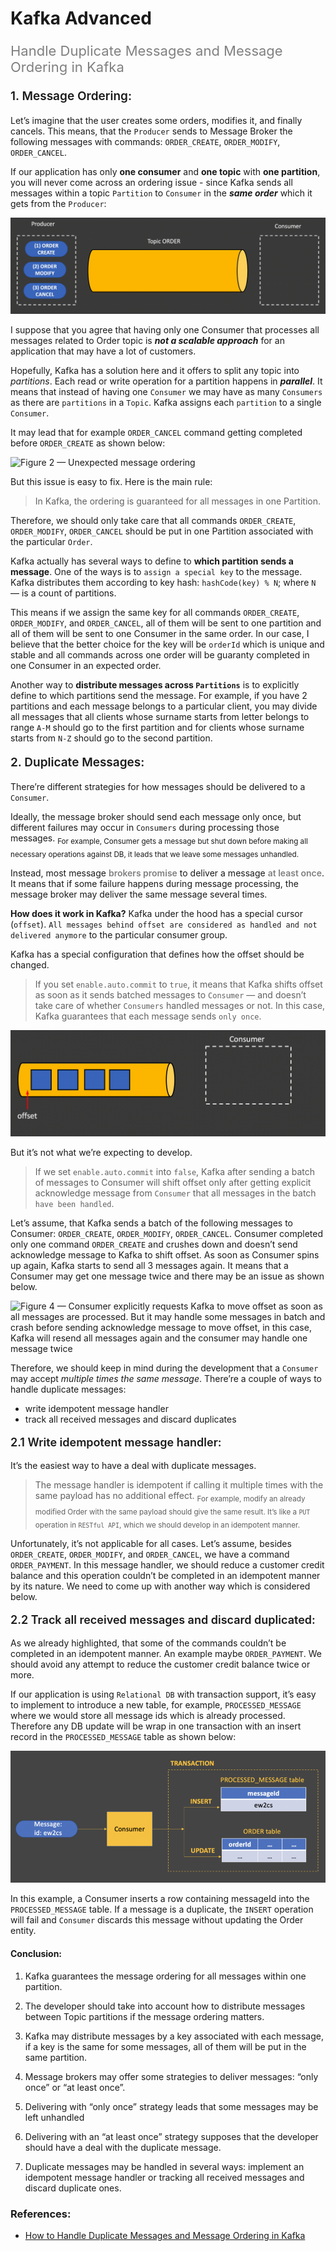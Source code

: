 # Kafka Advanced

<p style="color: gray; font-size: 22px;">Handle Duplicate Messages and Message Ordering in Kafka<p>

<p style="font-size: 19px; font-weight: 600;">1. Message Ordering:<p>

Let’s imagine that the user creates some orders, modifies it, and finally cancels. 
This means, that the `Producer` sends to Message Broker the following messages with commands: `ORDER_CREATE`, `ORDER_MODIFY`, `ORDER_CANCEL`.

If our application has only **one consumer** and **one topic** with **one partition**, you will never come across  an ordering issue - since Kafka sends all messages within a topic `Partition` to `Consumer` in the ***same order*** which it gets from the `Producer`:

<img src="/assets/images/kafka/msg_ordering.gif" alt="Figure 1 — Message ordering with one consumer and one partition in Kafka Topic" />

I suppose that you agree that having only one Consumer that processes all messages related to Order topic is ***not a scalable approach*** for an application that may have a lot of customers.

Hopefully, Kafka has a solution here and it offers to split any topic into *partitions*.
Each read or write operation for a partition happens in ***parallel***. 
It means that instead of having one `Consumer` we may have as many `Consumers` as there are `partitions` in a `Topic`. Kafka assigns each `partition` to a single `Consumer`.

It may lead that for example `ORDER_CANCEL` command getting completed before `ORDER_CREATE` as shown below:

<img src="/assets/images/kafka/msg_ordering1.gif" alt="Figure 2 — Unexpected message ordering" />

But this issue is easy to fix. Here is the main rule:

> In Kafka, the ordering is guaranteed for all messages in one Partition.

Therefore, we should only take care that all commands `ORDER_CREATE`, `ORDER_MODIFY`, `ORDER_CANCEL` should be put in one Partition associated with the particular `Order`.

Kafka actually has several ways to define to **which partition sends a message**. One of the ways is to `assign a special key` to the message. Kafka distributes them according to key hash: `hashCode(key) % N`; where `N` — is a count of partitions.

This means if we assign the same key for all commands `ORDER_CREATE`, `ORDER_MODIFY`, and `ORDER_CANCEL`, all of them will be sent to one partition and all of them will be sent to one Consumer in the same order. In our case, I believe that the better choice for the key will be `orderId` which is unique and stable and all commands across one order will be guaranty completed in one Consumer in an expected order.

Another way to **distribute messages across `Partitions`** is to explicitly define to which partitions send the message. For example, if you have 2 partitions and each message belongs to a particular client, you may divide all messages that all clients whose surname starts from letter belongs to range `A-M` should go to the first partition and for clients whose surname starts from `N-Z` should go to the second partition.

<p style="font-size: 19px; font-weight: 600;">2. Duplicate Messages:<p>

There’re different strategies for how messages should be delivered to a `Consumer`.

Ideally, the message broker should send each message only once, but different failures may occur in `Consumers` during processing those messages. 
<sub>For example, Consumer gets a message but shut down before making all necessary operations against DB, it leads that we leave some messages unhandled.</sub>

Instead, most message <span style="font-weight: 600; color: gray">brokers promise</span> to deliver a message <span style="font-weight: 600; color: gray">at least once</span>. It means that if some failure happens during message processing, the message broker may deliver the same message several times.

**How does it work in Kafka?** 
Kafka under the hood has a special cursor (`offset`). `All messages behind offset are considered as handled and not delivered anymore` to the particular consumer group.

Kafka has a special configuration that defines how the offset should be changed. 
>If you set `enable.auto.commit` to `true`, it means that Kafka shifts offset as soon as it sends batched messages to `Consumer` — and doesn’t take care of whether `Consumers` handled messages or not. 
In this case, Kafka guarantees that each message sends `only once`. 

<img src="/assets/images/kafka/offset enable.auto.commit.gif" alt="Figure 3 — Kafka may be set up with auto-commit, as soon as it sends messages it automatically move offset. If a consumer crashes before processing those messages, they are missed since Kafka already moved offset" />

But it’s not what we’re expecting to develop.


>If we set `enable.auto.commit` into `false`, Kafka after sending a batch of messages to Consumer will shift offset only after getting explicit acknowledge message from `Consumer` that all messages in the batch `have been handled`.

Let’s assume, that Kafka sends a batch of the following messages to Consumer: `ORDER_CREATE`, `ORDER_MODIFY`, `ORDER_CANCEL`. Consumer completed only one command `ORDER_CREATE` and crushes down and doesn’t send acknowledge message to Kafka to shift offset. As soon as Consumer spins up again, Kafka starts to send all 3 messages again. It means that a Consumer may get one message twice and there may be an issue as shown below.

<img src="/assets/images/kafka/offset_issue.gif" alt="Figure 4 — Consumer explicitly requests Kafka to move offset as soon as all messages are processed. But it may handle some messages in batch and crash before sending acknowledge message to move offset, in this case, Kafka will resend all messages again and the consumer may handle one message twice" />

Therefore, we should keep in mind during the development that a `Consumer` may accept *multiple times the same message*. There’re a couple of ways to handle duplicate messages:

- write idempotent message handler
- track all received messages and discard duplicates

<p style="font-size: 18px; font-weight: 600;">2.1 Write idempotent message handler:<p>

It’s the easiest way to have a deal with duplicate messages. 

>The message handler is idempotent if calling it multiple times with the same payload has no additional effect. 
<sub>For example, modify an already modified Order with the same payload should give the same result. It’s like a `PUT` operation in `RESTful API`, which we should develop in an idempotent manner.</sub>

Unfortunately, it’s not applicable for all cases. Let’s assume, besides `ORDER_CREATE`, `ORDER_MODIFY`, and `ORDER_CANCEL`, we have a command `ORDER_PAYMENT`. In this message handler, we should reduce a customer credit balance and this operation couldn’t be completed in an idempotent manner by its nature. We need to come up with another way which is considered below.

<p style="font-size: 18px; font-weight: 600;">2.2 Track all received messages and discard duplicated:<p>

As we already highlighted, that some of the commands couldn’t be completed in an idempotent manner. An example maybe `ORDER_PAYMENT`. We should avoid any attempt to reduce the customer credit balance twice or more.

If our application is using `Relational DB` with transaction support, it’s easy to implement to introduce a new table, for example, `PROCESSED_MESSAGE` where we would store all message ids which is already processed. Therefore any DB update will be wrap in one transaction with an insert record in the `PROCESSED_MESSAGE` table as shown below:

<img src="/assets/images/kafka/duplicated_msg.png" alt="Figure 5— Tracking all received messaged from Kafka and discard duplicate ones" />

In this example, a Consumer inserts a row containing messageId into the `PROCESSED_MESSAGE` table. If a message is a duplicate, the `INSERT` operation will fail and `Consumer` discards this message without updating the Order entity.

#### Conclusion:

1. Kafka guarantees the message ordering for all messages within one partition.
   
2. The developer should take into account how to distribute messages between Topic partitions if the message ordering matters.
   
3. Kafka may distribute messages by a key associated with each message, if a key is the same for some messages, all of them will be put in the same partition.
   
4. Message brokers may offer some strategies to deliver messages: “only once” or “at least once”.

5. Delivering with “only once” strategy leads that some messages may be left unhandled

6. Delivering with an “at least once” strategy supposes that the developer should have a deal with the duplicate message.
7. Duplicate messages may be handled in several ways: implement an idempotent message handler or tracking all received messages and discard duplicate ones.


### References:

- [How to Handle Duplicate Messages and Message Ordering in Kafka](https://betterprogramming.pub/how-to-handle-duplicate-messages-and-message-ordering-in-kafka-82e2fef82025)